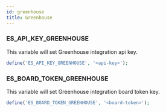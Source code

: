 ```yaml
---
id: greenhouse
title: Greenhouse
---
```



### ES_API_KEY_GREENHOUSE

This variable will set Greenhouse integration api key.

```php
define('ES_API_KEY_GREENHOUSE', '<api-key>');
```

### ES_BOARD_TOKEN_GREENHOUSE

This variable will set Greenhouse integration board token key.

```php
define('ES_BOARD_TOKEN_GREENHOUSE', '<board-token>');
```

